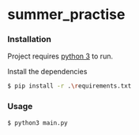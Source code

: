 # summer_practise

### Installation

Project requires [python 3](https://nodejs.org/) to run.

Install the dependencies

```sh
$ pip install -r .\requirements.txt
```

### Usage

```sh
$ python3 main.py
```
